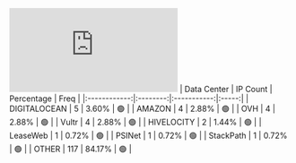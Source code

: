 ![Diagramm](https://github.com/obajay/StateSync-snapshots/blob/main/Projects/Juno/1/README.md)
| Data Center | IP Count | Percentage | Freq |
|:------------:|:--------:|:-----------:|:-----:|
| DIGITALOCEAN | 5 | 3.60% | 🟢 |
| AMAZON | 4 | 2.88% | 🟢 |
| OVH | 4 | 2.88% | 🟢 |
| Vultr | 4 | 2.88% | 🟢 |
| HIVELOCITY | 2 | 1.44% | 🟢 |
| LeaseWeb | 1 | 0.72% | 🟢 |
| PSINet | 1 | 0.72% | 🟢 |
| StackPath | 1 | 0.72% | 🟢 |
| OTHER | 117 | 84.17% | 🟢 |